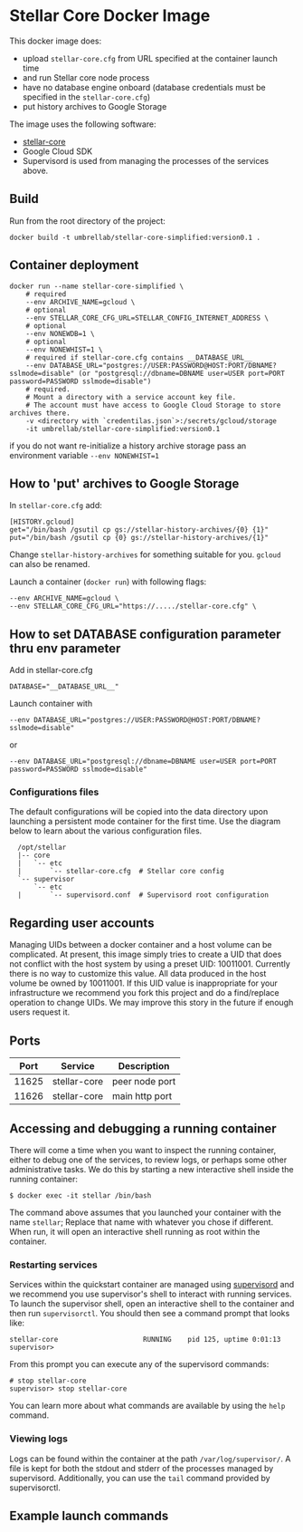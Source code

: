 # Stellar Core Docker Image

This docker image does:
- upload `stellar-core.cfg` from URL specified at the container launch time
- and run Stellar core node process
- have no database engine onboard (database credentials must be specified in the `stellar-core.cfg`)
- put history archives to Google Storage

The image uses the following software:

- [stellar-core](https://github.com/stellar/stellar-core)
- Google Cloud SDK
- Supervisord is used from managing the processes of the services above.

## Build
Run from the root directory of the project:
```text
docker build -t umbrellab/stellar-core-simplified:version0.1 .
```

## Container deployment
```text
docker run --name stellar-core-simplified \
    # required
    --env ARCHIVE_NAME=gcloud \
    # optional
    --env STELLAR_CORE_CFG_URL=STELLAR_CONFIG_INTERNET_ADDRESS \
    # optional
    --env NONEWDB=1 \
    # optional
    --env NONEWHIST=1 \
    # required if stellar-core.cfg contains __DATABASE_URL__ 
    --env DATABASE_URL="postgres://USER:PASSWORD@HOST:PORT/DBNAME?sslmode=disable" (or "postgresql://dbname=DBNAME user=USER port=PORT password=PASSWORD sslmode=disable")
    # required. 
    # Mount a directory with a service account key file.
    # The account must have access to Google Cloud Storage to store archives there.
    -v <directory with `credentilas.json`>:/secrets/gcloud/storage
    -it umbrellab/stellar-core-simplified:version0.1
```
if you do not want re-initialize a history archive storage pass an environment variable `--env NONEWHIST=1`

## How to 'put' archives to Google Storage

In `stellar-core.cfg` add:
```text
[HISTORY.gcloud]
get="/bin/bash /gsutil cp gs://stellar-history-archives/{0} {1}"
put="/bin/bash /gsutil cp {0} gs://stellar-history-archives/{1}"
```
Change `stellar-history-archives` for something suitable for you. `gcloud` can also be renamed.

Launch a container (`docker run`) with following flags:
```text
--env ARCHIVE_NAME=gcloud \
--env STELLAR_CORE_CFG_URL="https://...../stellar-core.cfg" \
```

## How to set DATABASE configuration parameter thru env parameter
Add in stellar-core.cfg
```
DATABASE="__DATABASE_URL__"
```
Launch container with
```
--env DATABASE_URL="postgres://USER:PASSWORD@HOST:PORT/DBNAME?sslmode=disable"
```
or 
```
--env DATABASE_URL="postgresql://dbname=DBNAME user=USER port=PORT password=PASSWORD sslmode=disable"
```

### Configurations files

The default configurations will be copied into the data directory upon launching a persistent mode container for the first time.  Use the diagram below to learn about the various configuration files.

```
  /opt/stellar
  |-- core                  
  |   `-- etc
  |       `-- stellar-core.cfg  # Stellar core config
  `-- supervisor
      `-- etc
  |       `-- supervisord.conf  # Supervisord root configuration
```


## Regarding user accounts

Managing UIDs between a docker container and a host volume can be complicated.  At present, this image simply tries to create a UID that does not conflict with the host system by using a preset UID:  10011001.  Currently there is no way to customize this value.  All data produced in the host volume be owned by 10011001.  If this UID value is inappropriate for your infrastructure we recommend you fork this project and do a find/replace operation to change UIDs.  We may improve this story in the future if enough users request it.

## Ports

| Port  | Service      | Description          |
|-------|--------------|----------------------|
| 11625 | stellar-core | peer node port       |
| 11626 | stellar-core | main http port       |


## Accessing and debugging a running container

There will come a time when you want to inspect the running container, either to debug one of the services, to review logs, or perhaps some other administrative tasks.  We do this by starting a new interactive shell inside the running container:

```
$ docker exec -it stellar /bin/bash
```

The command above assumes that you launched your container with the name `stellar`; Replace that name with whatever you chose if different.  When run, it will open an interactive shell running as root within the container.

### Restarting services

Services within the quickstart container are managed using [supervisord](http://supervisord.org/index.html) and we recommend you use supervisor's shell to interact with running services.  To launch the supervisor shell, open an interactive shell to the container and then run `supervisorctl`.  You should then see a command prompt that looks like:

```shell
stellar-core                     RUNNING    pid 125, uptime 0:01:13
supervisor>
```

From this prompt you can execute any of the supervisord commands:  

```shell
# stop stellar-core
supervisor> stop stellar-core  
```

You can learn more about what commands are available by using the `help` command.

### Viewing logs

Logs can be found within the container at the path `/var/log/supervisor/`.  A file is kept for both the stdout and stderr of the processes managed by supervisord.  Additionally, you can use the `tail` command provided by supervisorctl.

## Example launch commands


